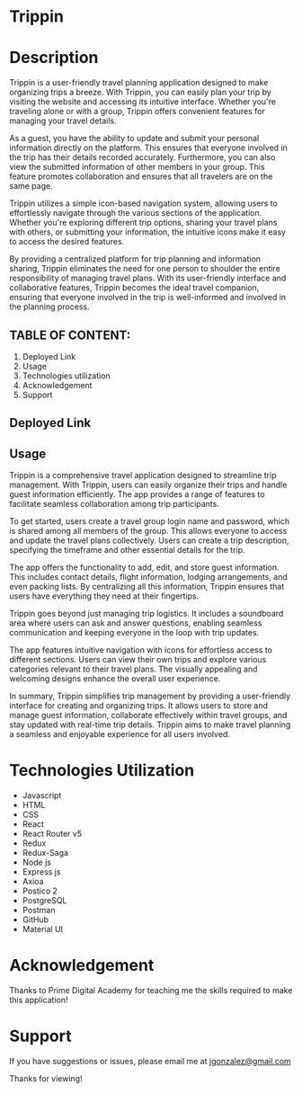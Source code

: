 
# Trippin
[
](https://trippin-app.herokuapp.com.)
# Description
Trippin is a user-friendly travel planning application designed to make organizing trips a breeze. With Trippin, you can easily plan your trip by visiting the website and accessing its intuitive interface. Whether you're traveling alone or with a group, Trippin offers convenient features for managing your travel details.

As a guest, you have the ability to update and submit your personal information directly on the platform. This ensures that everyone involved in the trip has their details recorded accurately. Furthermore, you can also view the submitted information of other members in your group. This feature promotes collaboration and ensures that all travelers are on the same page.

Trippin utilizes a simple icon-based navigation system, allowing users to effortlessly navigate through the various sections of the application. Whether you're exploring different trip options, sharing your travel plans with others, or submitting your information, the intuitive icons make it easy to access the desired features.

By providing a centralized platform for trip planning and information sharing, Trippin eliminates the need for one person to shoulder the entire responsibility of managing travel plans. With its user-friendly interface and collaborative features, Trippin becomes the ideal travel companion, ensuring that everyone involved in the trip is well-informed and involved in the planning process.

## TABLE OF CONTENT: 
1. Deployed Link
2. Usage
3. Technologies utilization
4. Acknowledgement
5. Support 

## Deployed Link

## Usage
Trippin is a comprehensive travel application designed to streamline trip management. With Trippin, users can easily organize their trips and handle guest information efficiently. The app provides a range of features to facilitate seamless collaboration among trip participants.

To get started, users create a travel group login name and password, which is shared among all members of the group. This allows everyone to access and update the travel plans collectively. Users can create a trip description, specifying the timeframe and other essential details for the trip.

The app offers the functionality to add, edit, and store guest information. This includes contact details, flight information, lodging arrangements, and even packing lists. By centralizing all this information, Trippin ensures that users have everything they need at their fingertips.

Trippin goes beyond just managing trip logistics. It includes a soundboard area where users can ask and answer questions, enabling seamless communication and keeping everyone in the loop with trip updates.

The app features intuitive navigation with icons for effortless access to different sections. Users can view their own trips and explore various categories relevant to their travel plans. The visually appealing and welcoming designs enhance the overall user experience.

In summary, Trippin simplifies trip management by providing a user-friendly interface for creating and organizing trips. It allows users to store and manage guest information, collaborate effectively within travel groups, and stay updated with real-time trip details. Trippin aims to make travel planning a seamless and enjoyable experience for all users involved.


# Technologies Utilization
- Javascript
- HTML
- CSS
- React
- React Router v5
- Redux
- Redux-Saga
- Node js
- Express js
- Axioa
- Postico 2
- PostgreSQL
- Postman
- GitHub
- Material UI


# Acknowledgement
Thanks to Prime Digital Academy for teaching me the skills required to make this application!

# Support
If you have suggestions or issues, please email me at jgonzalez@gmail.com

Thanks for viewing!
